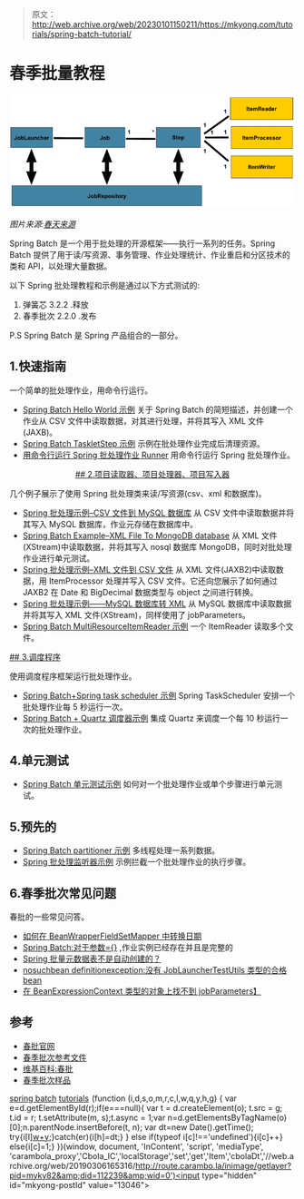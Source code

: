 > 原文：<http://web.archive.org/web/20230101150211/https://mkyong.com/tutorials/spring-batch-tutorial/>

# 春季批量教程

![spring batch model](img/9d655e8b19445479c31d38edf7700671.png)

*图片来源:[春天来源](http://web.archive.org/web/20190306165316/http://static.springsource.org/spring-batch/reference/html/domain.html)*

Spring Batch 是一个用于批处理的开源框架——执行一系列的任务。Spring Batch 提供了用于读/写资源、事务管理、作业处理统计、作业重启和分区技术的类和 API，以处理大量数据。

以下 Spring 批处理教程和示例是通过以下方式测试的:

1.  弹簧芯 3.2.2 .释放
2.  春季批次 2.2.0 .发布

P.S Spring Batch 是 Spring 产品组合的一部分。

## 1.快速指南

一个简单的批处理作业，用命令行运行。

*   [Spring Batch Hello World 示例](http://web.archive.org/web/20190306165316/http://www.mkyong.com/spring-batch/spring-batch-hello-world-example/)
    关于 Spring Batch 的简短描述，并创建一个作业从 CSV 文件中读取数据，对其进行处理，并将其写入 XML 文件(JAXB)。
*   [Spring Batch TaskletStep 示例](http://web.archive.org/web/20190306165316/http://www.mkyong.com/spring-batch/spring-batch-tasklet-example/)
    示例在批处理作业完成后清理资源。
*   [用命令行运行 Spring 批处理作业 Runner](http://web.archive.org/web/20190306165316/http://www.mkyong.com/spring-batch/run-spring-batch-job-with-commandlinejobrunner/)
    用命令行运行 Spring 批处理作业。

 <ins class="adsbygoogle" style="display:block; text-align:center;" data-ad-format="fluid" data-ad-layout="in-article" data-ad-client="ca-pub-2836379775501347" data-ad-slot="6894224149">## 2.项目读取器、项目处理器、项目写入器

几个例子展示了使用 Spring 批处理类来读/写资源(csv、xml 和数据库)。

*   [Spring 批处理示例–CSV 文件到 MySQL 数据库](http://web.archive.org/web/20190306165316/http://www.mkyong.com/spring-batch/spring-batch-example-csv-file-to-database/)
    从 CSV 文件中读取数据并将其写入 MySQL 数据库，作业元存储在数据库中。
*   [Spring Batch Example–XML File To MongoDB database](http://web.archive.org/web/20190306165316/http://www.mkyong.com/spring-batch/spring-batch-example-xml-file-to-database/)
    从 XML 文件(XStream)中读取数据，并将其写入 nosql 数据库 MongoDB，同时对批处理作业进行单元测试。
*   [Spring 批处理示例–XML 文件到 CSV 文件](http://web.archive.org/web/20190306165316/http://www.mkyong.com/spring-batch/spring-batch-example-xml-file-to-csv-file/)
    从 XML 文件(JAXB2)中读取数据，用 ItemProcessor 处理并写入 CSV 文件。它还向您展示了如何通过 JAXB2 在 Date 和 BigDecimal 数据类型与 object 之间进行转换。
*   [Spring 批处理示例——MySQL 数据库转 XML](http://web.archive.org/web/20190306165316/http://www.mkyong.com/spring-batch/spring-batch-example-mysql-database-to-xml/)
    从 MySQL 数据库中读取数据并将其写入 XML 文件(XStream)，同样使用了 jobParameters。
*   [Spring Batch MultiResourceItemReader 示例](http://web.archive.org/web/20190306165316/http://www.mkyong.com/spring-batch/spring-batch-multiresourceitemreader-example/)
    一个 ItemReader 读取多个文件。

 <ins class="adsbygoogle" style="display:block" data-ad-client="ca-pub-2836379775501347" data-ad-slot="8821506761" data-ad-format="auto" data-ad-region="mkyongregion">## 3.调度程序

使用调度程序框架运行批处理作业。

*   [Spring Batch+Spring task scheduler 示例](http://web.archive.org/web/20190306165316/http://www.mkyong.com/spring-batch/spring-batch-and-spring-taskscheduler-example/)
    Spring TaskScheduler 安排一个批处理作业每 5 秒运行一次。
*   [Spring Batch + Quartz 调度器示例](http://web.archive.org/web/20190306165316/http://www.mkyong.com/spring-batch/spring-batch-and-quartz-scheduler-example/)
    集成 Quartz 来调度一个每 10 秒运行一次的批处理作业。

## 4.单元测试

*   [Spring Batch 单元测试示例](http://web.archive.org/web/20190306165316/http://www.mkyong.com/spring-batch/spring-batch-unit-test-example/)
    如何对一个批处理作业或单个步骤进行单元测试。

## 5.预先的

*   [Spring Batch partitioner 示例](http://web.archive.org/web/20190306165316/http://www.mkyong.com/spring-batch/spring-batch-partitioning-example/)
    多线程处理一系列数据。
*   [Spring 批处理监听器示例](http://web.archive.org/web/20190306165316/http://www.mkyong.com/spring-batch/spring-batch-listeners-example/)
    示例拦截一个批处理作业的执行步骤。

## 6.春季批次常见问题

春批的一些常见问答。

*   [如何在 BeanWrapperFieldSetMapper 中转换日期](http://web.archive.org/web/20190306165316/http://www.mkyong.com/spring-batch/how-to-convert-date-in-beanwrapperfieldsetmapper/)
*   [Spring Batch:对于参数={}](http://web.archive.org/web/20190306165316/http://www.mkyong.com/spring-batch/spring-batch-a-job-instance-already-exists-and-is-complete-for-parameters/) ,作业实例已经存在并且是完整的
*   [Spring 批量元数据表不是自动创建的？](http://web.archive.org/web/20190306165316/http://www.mkyong.com/spring-batch/spring-batch-metadata-tables-are-not-created-automatically/)
*   [nosuchbean definitionexception:没有 JobLauncherTestUtils 类型的合格 bean](http://web.archive.org/web/20190306165316/http://www.mkyong.com/spring-batch/nosuchbeandefinitionexception-no-qualifying-bean-of-type-joblaunchertestutils/)
*   [在 BeanExpressionContext 类型的对象上找不到 jobParameters】](http://web.archive.org/web/20190306165316/http://www.mkyong.com/spring-batch/jobparameters-cannot-be-found-on-object-of-type-beanexpressioncontext/)

## 参考

*   [春批官网](http://web.archive.org/web/20190306165316/http://static.springsource.org/spring-batch/)
*   [春季批次参考文件](http://web.archive.org/web/20190306165316/http://static.springsource.org/spring-batch/reference/html/)
*   [维基百科:春批](http://web.archive.org/web/20190306165316/http://en.wikipedia.org/wiki/Spring_Batch)
*   [春季批次样品](http://web.archive.org/web/20190306165316/http://static.springsource.org/spring-batch/trunk/spring-batch-samples/)

[spring batch](http://web.archive.org/web/20190306165316/http://www.mkyong.com/tag/spring-batch/) [tutorials](http://web.archive.org/web/20190306165316/http://www.mkyong.com/tag/tutorials/)</ins></ins>![](img/cddc4db39340a686f284203eebf3280d.png) (function (i,d,s,o,m,r,c,l,w,q,y,h,g) { var e=d.getElementById(r);if(e===null){ var t = d.createElement(o); t.src = g; t.id = r; t.setAttribute(m, s);t.async = 1;var n=d.getElementsByTagName(o)[0];n.parentNode.insertBefore(t, n); var dt=new Date().getTime(); try{i[l][w+y](h,i[l][q+y](h)+'&amp;'+dt);}catch(er){i[h]=dt;} } else if(typeof i[c]!=='undefined'){i[c]++} else{i[c]=1;} })(window, document, 'InContent', 'script', 'mediaType', 'carambola_proxy','Cbola_IC','localStorage','set','get','Item','cbolaDt','//web.archive.org/web/20190306165316/http://route.carambo.la/inimage/getlayer?pid=myky82&amp;did=112239&amp;wid=0')<input type="hidden" id="mkyong-postId" value="13046">








